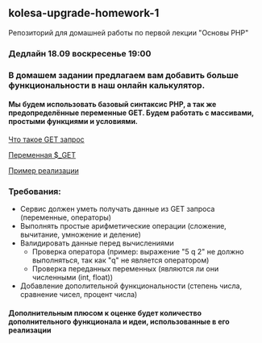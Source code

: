 ## kolesa-upgrade-homework-1
Репозиторий для домашней работы по первой лекции "Основы PHP"

### Дедлайн 18.09 воскресенье 19:00

### В домашем задании предлагаем вам добавить больше функциональности в наш онлайн калькулятор. 

#### Мы будем использовать базовый синтаксис PHP, а так же предопределённые переменные GET. Будем работать с массивами, простыми функциями и условиями.
[Что такое GET запрос](https://guruweba.com/html/metody-get-i-post-ispolzovanie-i-otlichiya/)

[Переменная $_GET](https://www.php.net/manual/ru/reserved.variables.get.php)

[Пример реализации](https://phpsandbox.io/n/twilight-cherry-b3br-9bsb8)

### Требования:
* Сервис должен уметь получать данные из GET запроса (переменные, операторы)
* Выполнять простые арифметические операции (сложение, вычитание, умножение и деление)
* Валидировать данные перед вычислениями
  * Проверка оператора (пример: выражение "5 q 2" не должно выполняться, так как "q" не является оператором) 
  * Проверка переданных переменных (являются ли они численными (int, float))
* Добавление дополительной функциональности (степень числа, сравнение чисел, процент числа)

#### Дополнительным плюсом к оценке будет количество дополнительного функционала и идеи, использованные в его реализации





